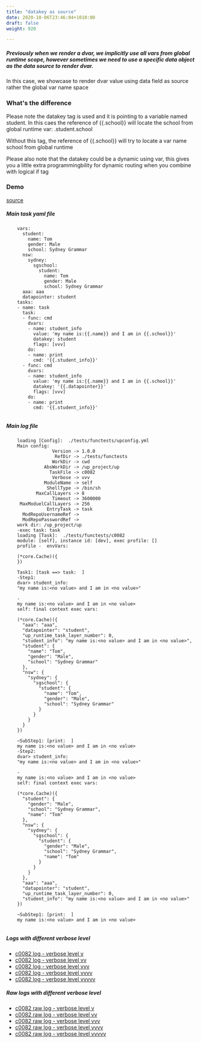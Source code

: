 ```yaml
---
title: "datakey as source"
date: 2020-10-06T23:46:04+1010:00
draft: false
weight: 920

---
```


##### Previously when we render a dvar, we implicitly use all vars from global runtime scope, however sometimes we need to use a specific data object as the data source to render dvar.

In this case, we showcase to render dvar value using data field as source rather the global var name space


### What's the difference


Please note the datakey tag is used and it is pointing to a variable named student. In this caes the reference of {{.school}} will locate the school from global runtime var: .student.school

Without this tag, the reference of {{.school}} will try to locate a var name school from global runtime

Please also note that the datakey could be a dynamic using var, this gives you a little extra programmingbility for dynamic routing when you combine with logical if tag











### Demo








[source](https://github.com/upcmd/up/blob/master/tests/functests/c0082.yml)

##### Main task yaml file
```
    vars:
      student:
        name: Tom
        gender: Male
        school: Sydney Grammar
      nsw:
        sydney:
          sgschool:
            student:
              name: Tom
              gender: Male
              school: Sydney Grammar
      aaa: aaa
      datapointer: student
    tasks:
    - name: task
      task:
      - func: cmd
        dvars:
        - name: student_info
          value: 'my name is:{{.name}} and I am in {{.school}}'
          datakey: student
          flags: [vvv]
        do:
        - name: print
          cmd: '{{.student_info}}'
      - func: cmd
        dvars:
        - name: student_info
          value: 'my name is:{{.name}} and I am in {{.school}}'
          datakey: '{{.datapointer}}'
          flags: [vvv]
        do:
        - name: print
          cmd: '{{.student_info}}'
    
```
##### Main log file
```
    loading [Config]:  ./tests/functests/upconfig.yml
    Main config:
                 Version -> 1.0.0
                  RefDir -> ./tests/functests
                 WorkDir -> cwd
              AbsWorkDir -> /up_project/up
                TaskFile -> c0082
                 Verbose -> vvv
              ModuleName -> self
               ShellType -> /bin/sh
           MaxCallLayers -> 8
                 Timeout -> 3600000
     MaxModuelCallLayers -> 256
               EntryTask -> task
      ModRepoUsernameRef -> 
      ModRepoPasswordRef -> 
    work dir: /up_project/up
    -exec task: task
    loading [Task]:  ./tests/functests/c0082
    module: [self], instance id: [dev], exec profile: []
    profile -  envVars:
    
    (*core.Cache)({
    })
    
    Task1: [task ==> task:  ]
    -Step1:
    dvar> student_info:
    "my name is:<no value> and I am in <no value>"
    
    -
    my name is:<no value> and I am in <no value>
    self: final context exec vars:
    
    (*core.Cache)({
      "aaa": "aaa",
      "datapointer": "student",
      "up_runtime_task_layer_number": 0,
      "student_info": "my name is:<no value> and I am in <no value>",
      "student": {
        "name": "Tom",
        "gender": "Male",
        "school": "Sydney Grammar"
      },
      "nsw": {
        "sydney": {
          "sgschool": {
            "student": {
              "name": "Tom",
              "gender": "Male",
              "school": "Sydney Grammar"
            }
          }
        }
      }
    })
    
    ~SubStep1: [print:  ]
    my name is:<no value> and I am in <no value>
    -Step2:
    dvar> student_info:
    "my name is:<no value> and I am in <no value>"
    
    -
    my name is:<no value> and I am in <no value>
    self: final context exec vars:
    
    (*core.Cache)({
      "student": {
        "gender": "Male",
        "school": "Sydney Grammar",
        "name": "Tom"
      },
      "nsw": {
        "sydney": {
          "sgschool": {
            "student": {
              "gender": "Male",
              "school": "Sydney Grammar",
              "name": "Tom"
            }
          }
        }
      },
      "aaa": "aaa",
      "datapointer": "student",
      "up_runtime_task_layer_number": 0,
      "student_info": "my name is:<no value> and I am in <no value>"
    })
    
    ~SubStep1: [print:  ]
    my name is:<no value> and I am in <no value>
    
```


##### Logs with different verbose level
* [c0082 log - verbose level v](../../logs/c0082_v)
* [c0082 log - verbose level vv](../../logs/c0082_vv)
* [c0082 log - verbose level vvv](../../logs/c0082_vvvv)
* [c0082 log - verbose level vvvv](../../logs/c0082_vvvv)
* [c0082 log - verbose level vvvvv](../../logs/c0082_vvvvv)

##### Raw logs with different verbose level
* [c0082 raw log - verbose level v](../../reflogs/c0082_v.log)
* [c0082 raw log - verbose level vv](../../reflogs/c0082_vv.log)
* [c0082 raw log - verbose level vvv](../../reflogs/c0082_vvv.log)
* [c0082 raw log - verbose level vvvv](../../reflogs/c0082_vvvv.log)
* [c0082 raw log - verbose level vvvvv](../../reflogs/c0082_vvvvv.log)








